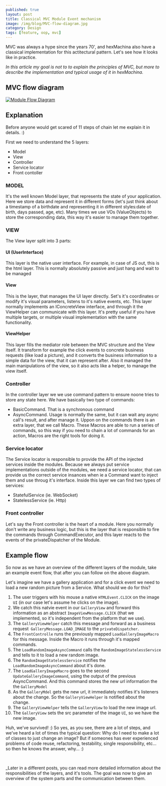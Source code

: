 ```yaml
---
published: true
layout: post
title: Classical MVC Module Event mechanism
image: /img/blog/MVC-flow-diagram.jpg
category: Design
tags: [feature, oop, mvc]
---
```

MVC was always a hype since the years 70', and hexMachina also have a classical implementation for this actitectural pattern. Let's see how it looks like in practice.

_In this article my goal is not to to explain the principles of MVC, but more to describe the implementation and typical usage of it in hexMachina._

## MVC flow diagram
<a href="{{site.baseurl}}/img/blog/MVC-flow-diagram-full.png" target="_blank">![Module Flow Diagram]({{site.baseurl}}/img/blog/MVC-flow-diagram-full.png)</a>

## Explanation
Before anyone would get scared of 11 steps of chain let me explain it in details.  :)

First we need to understand the 5 layers:
- Model
- View
- Controller
- Service locator
- Front contoller

### MODEL

It's the well known Model layer, that represents the state of your application. Here we store data and represent it in different forms (let's just think about a timestamp of a birthdate and representing it in different styles:date of birth,  days passed, age, etc).
Many times we use VOs (ValueObjects) to store the corresponding data, this way it's easier to manage them together.

### VIEW

The View layer split into 3 parts:

#### UI (UserInterface)
This layer is the native user interface. For example, in case of JS out, this is the html layer. This is normally absolutely passive and just hang and wait to be managed

#### View
This is the layer, that manages the UI layer directly. Set's it's coordinates or modify it's visual parameters, listens to it's native events, etc. This layer normally implements an IConcreteView interface, and through it the ViewHelper can communicate with this layer. 
It's pretty useful if you have multiple targets, or multiple visual implementation with the same functionality.

#### ViewHelper
This layer fills the mediator role between the MVC structure and the View itself.
It transform for example the click events to concrete business requests (like load a picture), and it converts the business information to a simple data for the view, that it can represent after.
Also it managed the main manipulations of the view, so it also acts like a helper, to manage the view itself.

### Controller
In the controller layer we we use command pattern to ensure noone tries to store any state here.
We have basically two type of commands:
- BasicCommand. That is a synchronous command
- AsyncCommand. Usage is normally the same, but it can wait any async call's result, and after manage it.
Uppon on the commands there is an extra layer, that we call Macro. These Macros are able to run a series of commands, so this way if you need to chain a lot of commands for an action, Macros are the right tools for doing it.

### Service locator
The Service locator is responsible to provide the API of the injected services inside the modules. Because we always put service implementations outside of the modules, we need a service locator, that can provide us the correct service insances when ie a Command want to inject them and use throug it's interface.
Inside this layer we can find two types of services: 
- StatefulService (ie. WebSocket)
- StatelessService (ie. Http)

### Front controller
Let's say the Front controller is the heart of a module. Here you normally don't write any business logic, but this is the layer that is responsible to fire the commands through CommandExecutor, and this layer reacts to the events of the privateDispatcher of the Module.

## Example flow
So now as we have an overview of the different layers of the module, take an example event flow, that after you can follow on the above diagram.

Let's imagine we have a gallery application and for a click event we need to load a new random picture from a Service. What should we do for this?

1. The user triggers with his mouse a native `HTMLEvent.CLICK` on the image `UI` (in our case let's assume he clicks on the image).
2. We catch this natvie event in our `GalleryView` and forward this information as an abstract `ImageViewMessage.CLICK` (that we implemented, so it's independent from the platform that we use).
3. The `GalleryViewHelper` catch this message and forward as a business request` GalleryMessage.LOAD_IMAGE` to the `privateDispatcher`.
4. The `FrontControlle` runs the previously mapped `LoadGalleryImageMacro` for this message. Inside the Macro it runs through it's mapped commands.
5. The `LoadRandomImageAsyncCommand` calls the `RandomImageStatelessService` and tells to it to load a new random image.
6. The `RandomImageStatelessService` notifies the `LoadRandomImageAsyncCommand` about it's done.
7. The `LoadGalleryImageMacro` goes to the second `UpdateGalleryImageCommand`, using the output of the previous AsyncCommand. And this command stores the new url information the the `GalleryModel`
8. As the `GalleryMdel` gets the new url, it immediately notifies it's listeners about the change. So the `GalleryViewHelper` is notified about the change.
9. The `GalleryViewHelper` tells the `GalleryView` to load the new image url.
10. The `GalleryView` sets the src parameter of the image `UI`, so we have the new image.

Huh, we've survived! :) 
So yes, as you see, there are a lot of steps, and we've heard a lot of times the typical question:
Why do I need to make a lot of classes to just change an image?
But if someones has ever experienced problems of code reuse, refactoring, testability, single responsibility, etc... so then he knows the answer, why... :)

<br/>

_Later in a different posts, you can read more detailed information about the responsibilities of the layers, and it's tools. The goal was now to give an overview of the system parts and the communication between them.
